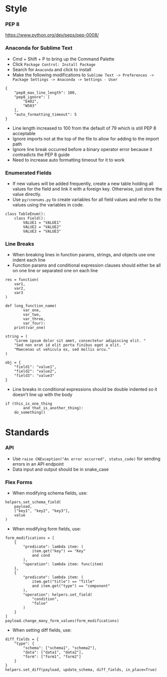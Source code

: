 # Style

### PEP 8
https://www.python.org/dev/peps/pep-0008/

### Anaconda for Sublime Text
* Cmd + Shift + P to bring up the Command Palette
* Click `Package Control: Install Package`
* Search for `Anaconda` and click to install
* Make the following modifications to `Sublime Text -> Preferences -> Package Settings -> Anaconda -> Settings - User`
```
{
    "pep8_max_line_length": 100,
    "pep8_ignore": [
        "E402",
        "W503"
    ],
    "auto_formatting_timeout": 5
}
```
* Line length increased to 100 from the default of 79 which is still PEP 8 acceptable
* Ignore imports not at the top of the file to allow for adding to the import path
* Ignore line break occurred before a binary operator error because it contradicts the PEP 8 guide
* Need to increase auto formatting timeout for it to work

### Enumerated Fields
* If new values will be added frequently, create a new table holding all values for the field and link it with a foreign key. Otherwise, just store the value directly.
* Use `py/cnenums.py` to create variables for all field values and refer to the values using the variables in code.
```
class TableEnum():
    class Field():
        VALUE1 = "VALUE1"
        VALUE2 = "VALUE2"
        VALUE3 = "VALUE3"
```

### Line Breaks
* When breaking lines in function params, strings, and objects use one indent each line
* Function params and conditional expression clauses should either be all on one line or separated one on each line
```
res = function(
    var1,
    var2,
    var3
)

def long_function_name(
        var_one,
        var_two,
        var_three,
        var_four):
    print(var_one)

string = (
    "Lorem ipsum dolor sit amet, consectetur adipiscing elit. "
    "Sed non erat id elit porta finibus eget a elit. "
    "Maecenas ut vehicula ex, sed mollis arcu."
)

obj = {
    "field1": "value1",
    "field2": "value2",
    "field3": "value3"
}
```
* Line breaks in conditional expressions should be double indented so it doesn't line up with the body
```
if (this_is_one_thing
        and that_is_another_thing):
    do_something()
```

# Standards

### API
* Use `raise CNException("An error occurred", status_code)` for sending errors in an API endpoint
* Data input and output should be in snake_case

### Flex Forms
* When modifying schema fields, use:
```
helpers.set_schema_field(
    payload,
    ["key1", "key2", "key3"],
    value
)
```
* When modifying form fields, use:
```
form_modifications = [
    {
        "predicate": lambda item: (
            item.get("key") == "Key"
            and cond
        ),
        "operation": lambda item: func(item)
    },
    {
        "predicate": lambda item: (
            item.get("title") == "Title"
            and item.get("type") == "component"
        ),
        "operation": helpers.set_field(
            "condition",
            "false"
        )
    }
]
payload.change_many_form_values(form_modifications)
```
* When setting diff fields, use:
```
diff_fields = {
    "type": {
        "schema": ["schema1", "schema2"],
        "data": ["data1", "data2"],
        "form": ["form1", "form2"]
    }
}
helpers.set_diff(payload, update_schema, diff_fields, in_place=True)
```
